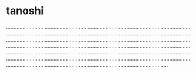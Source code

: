# tanoshi

.....................................................................................................................................................................................................................................................................................................................................................................................................................................................................................................................................................................................................................................................................................................................................................................................................................................................................................